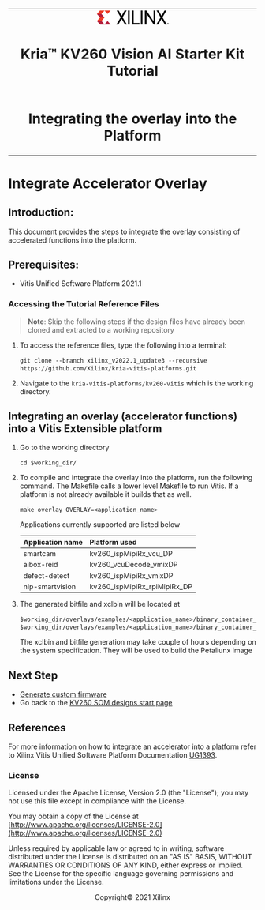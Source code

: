 ﻿<table class="sphinxhide">
 <tr>
   <td align="center"><img src="media/xilinx-logo.png" width="30%"/><h1> Kria&trade; KV260 Vision AI Starter Kit Tutorial</h1>
   </td>
 </tr>
 <tr>
 <td align="center"><h1>Integrating the overlay into the Platform</h1>

 </td>
 </tr>
</table>

# Integrate Accelerator Overlay
## Introduction:
This document provides the steps to integrate the overlay consisting of accelerated functions into the platform. 

## Prerequisites:

* Vitis Unified Software Platform 2021.1

### Accessing the Tutorial Reference Files

>**Note**: Skip the following steps if the design files have already been cloned and extracted to a working repository

1. To access the reference files, type the following into a terminal: 

   ```
   git clone --branch xilinx_v2022.1_update3 --recursive https://github.com/Xilinx/kria-vitis-platforms.git
   ```

2. Navigate to the `kria-vitis-platforms/kv260-vitis` which is the working directory.

## Integrating an overlay (accelerator functions) into a Vitis Extensible platform

1. Go to the working directory 

   ```
   cd $working_dir/
   ``` 

2. To compile and integrate the overlay into the platform, run the following command. The Makefile calls a lower level Makefile to run Vitis. If a platform is not already available it builds that as well. 

   ```
   make overlay OVERLAY=<application_name>
   ```

   Applications currently supported are listed below

   |Application name |Platform used|
   |----|----|
   |smartcam |kv260_ispMipiRx_vcu_DP|
   |aibox-reid |kv260_vcuDecode_vmixDP|
   |defect-detect |kv260_ispMipiRx_vmixDP|
   |nlp-smartvision |kv260_ispMipiRx_rpiMipiRx_DP|

3. The generated bitfile and xclbin will be located at 

   ```
   $working_dir/overlays/examples/<application_name>/binary_container_1/link/int/system.bit   
   $working_dir/overlays/examples/<application_name>/binary_container_1/*.xclbin
   ```

   The xclbin and bitfile generation may take couple of hours depending on the system specification. They will be used to build the Petaliunx image

## Next Step

* [Generate custom firmware](generating_custom_firmware.md)
* Go back to the [KV260 SOM designs start page](../index)

## References

For more information on how to integrate an accelerator into a platform refer to Xilinx Vitis Unified Software Platform Documentation [UG1393](https://www.xilinx.com/support/documentation/sw_manuals/xilinx2020_2/ug1393-vitis-application-acceleration.pdf).

### License

Licensed under the Apache License, Version 2.0 (the "License"); you may not use this file except in compliance with the License.

You may obtain a copy of the License at
[http://www.apache.org/licenses/LICENSE-2.0](http://www.apache.org/licenses/LICENSE-2.0)


Unless required by applicable law or agreed to in writing, software distributed under the License is distributed on an "AS IS" BASIS, WITHOUT WARRANTIES OR CONDITIONS OF ANY KIND, either express or implied. See the License for the specific language governing permissions and limitations under the License.

<p align="center">Copyright&copy; 2021 Xilinx</p>

